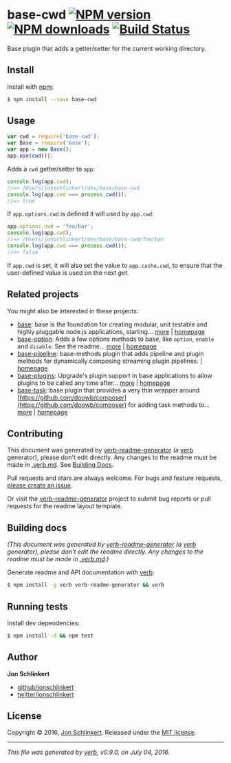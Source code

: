 # base-cwd [![NPM version](https://img.shields.io/npm/v/base-cwd.svg?style=flat)](https://www.npmjs.com/package/base-cwd) [![NPM downloads](https://img.shields.io/npm/dm/base-cwd.svg?style=flat)](https://npmjs.org/package/base-cwd) [![Build Status](https://img.shields.io/travis/node-base/base-cwd.svg?style=flat)](https://travis-ci.org/node-base/base-cwd)

Base plugin that adds a getter/setter for the current working directory.

## Install

Install with [npm](https://www.npmjs.com/):

```sh
$ npm install --save base-cwd
```

## Usage

```js
var cwd = require('base-cwd');
var Base = require('base');
var app = new Base();
app.use(cwd());
```

Adds a `cwd` getter/setter to `app`:

```js
console.log(app.cwd);
//=> /Users/jonschlinkert/dev/base/base-cwd
console.log(app.cwd === process.cwd());
//=> true
```

If `app.options.cwd` is defined it will used by `app.cwd`:

```js
app.options.cwd = 'foo/bar';
console.log(app.cwd);
//=> /Users/jonschlinkert/dev/base/base-cwd/foo/bar
console.log(app.cwd === process.cwd());
//=> false
```

If `app.cwd` is set, it will also set the value to `app.cache.cwd`, to ensure that the user-defined value is used on the next _get_.

## Related projects

You might also be interested in these projects:

* [base](https://www.npmjs.com/package/base): base is the foundation for creating modular, unit testable and highly pluggable node.js applications, starting… [more](https://github.com/node-base/base) | [homepage](https://github.com/node-base/base "base is the foundation for creating modular, unit testable and highly pluggable node.js applications, starting with a handful of common methods, like `set`, `get`, `del` and `use`.")
* [base-option](https://www.npmjs.com/package/base-option): Adds a few options methods to base, like `option`, `enable` and `disable`. See the readme… [more](https://github.com/node-base/base-option) | [homepage](https://github.com/node-base/base-option "Adds a few options methods to base, like `option`, `enable` and `disable`. See the readme for the full API.")
* [base-pipeline](https://www.npmjs.com/package/base-pipeline): base-methods plugin that adds pipeline and plugin methods for dynamically composing streaming plugin pipelines. | [homepage](https://github.com/node-base/base-pipeline "base-methods plugin that adds pipeline and plugin methods for dynamically composing streaming plugin pipelines.")
* [base-plugins](https://www.npmjs.com/package/base-plugins): Upgrade's plugin support in base applications to allow plugins to be called any time after… [more](https://github.com/node-base/base-plugins) | [homepage](https://github.com/node-base/base-plugins "Upgrade's plugin support in base applications to allow plugins to be called any time after init.")
* [base-task](https://www.npmjs.com/package/base-task): base plugin that provides a very thin wrapper around [https://github.com/doowb/composer](https://github.com/doowb/composer) for adding task methods to… [more](https://github.com/node-base/base-task) | [homepage](https://github.com/node-base/base-task "base plugin that provides a very thin wrapper around <https://github.com/doowb/composer> for adding task methods to your application.")

## Contributing

This document was generated by [verb-readme-generator](https://github.com/verbose/verb-readme-generator) (a [verb](https://github.com/verbose/verb) generator), please don't edit directly. Any changes to the readme must be made in [.verb.md](.verb.md). See [Building Docs](#building-docs).

Pull requests and stars are always welcome. For bugs and feature requests, [please create an issue](../../issues/new).

Or visit the [verb-readme-generator](https://github.com/verbose/verb-readme-generator) project to submit bug reports or pull requests for the readme layout template.

## Building docs

_(This document was generated by [verb-readme-generator](https://github.com/verbose/verb-readme-generator) (a [verb](https://github.com/verbose/verb) generator), please don't edit the readme directly. Any changes to the readme must be made in [.verb.md](.verb.md).)_

Generate readme and API documentation with [verb](https://github.com/verbose/verb):

```sh
$ npm install -g verb verb-readme-generator && verb
```

## Running tests

Install dev dependencies:

```sh
$ npm install -d && npm test
```

## Author

**Jon Schlinkert**

* [github/jonschlinkert](https://github.com/jonschlinkert)
* [twitter/jonschlinkert](http://twitter.com/jonschlinkert)

## License

Copyright © 2016, [Jon Schlinkert](https://github.com/jonschlinkert).
Released under the [MIT license](https://github.com/node-base/base-cwd/blob/master/LICENSE).

***

_This file was generated by [verb](https://github.com/verbose/verb), v0.9.0, on July 04, 2016._